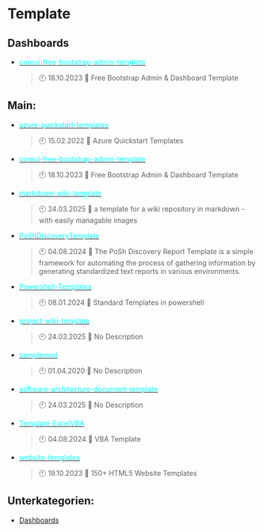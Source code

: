 # Template

## Dashboards
- [<span style="color:cyan">coreui-free-bootstrap-admin-template</span>](https://github.com/Thamielis/coreui-free-bootstrap-admin-template)
	> :clock10: 18.10.2023
	> :memo: Free Bootstrap Admin & Dashboard Template 
## Main:
- [<span style="color:cyan">azure-quickstart-templates</span>](https://github.com/Thamielis/azure-quickstart-templates)
	> :clock10: 15.02.2022
	> :memo: Azure Quickstart Templates
- [<span style="color:cyan">coreui-free-bootstrap-admin-template</span>](https://github.com/Thamielis/coreui-free-bootstrap-admin-template)
	> :clock10: 18.10.2023
	> :memo: Free Bootstrap Admin & Dashboard Template 
- [<span style="color:cyan">markdown-wiki-template</span>](https://github.com/Thamielis/markdown-wiki-template)
	> :clock10: 24.03.2025
	> :memo: a template for a wiki repository in markdown - with easily managable images
- [<span style="color:cyan">PoShDiscoveryTemplate</span>](https://github.com/Thamielis/PoShDiscoveryTemplate)
	> :clock10: 04.08.2024
	> :memo: The PoSh Discovery Report Template is a simple framework for automating the process of gathering information by generating standardized text reports in various environments.
- [<span style="color:cyan">Powershell-Templates</span>](https://github.com/Thamielis/Powershell-Templates)
	> :clock10: 08.01.2024
	> :memo: Standard Templates in powershell
- [<span style="color:cyan">project-wiki-template</span>](https://github.com/Thamielis/project-wiki-template)
	> :clock10: 24.03.2025
	> :memo: No Description
- [<span style="color:cyan">samplemod</span>](https://github.com/Thamielis/samplemod)
	> :clock10: 01.04.2020
	> :memo: No Description
- [<span style="color:cyan">software-architecture-document-template</span>](https://github.com/Thamielis/software-architecture-document-template)
	> :clock10: 24.03.2025
	> :memo: No Description
- [<span style="color:cyan">Template-ExcelVBA</span>](https://github.com/Thamielis/Template-ExcelVBA)
	> :clock10: 04.08.2024
	> :memo: VBA Template
- [<span style="color:cyan">website-templates</span>](https://github.com/Thamielis/website-templates)
	> :clock10: 19.10.2023
	> :memo: 150+ HTML5 Website Templates

## Unterkategorien:
- [Dashboards](Dashboards.md)

